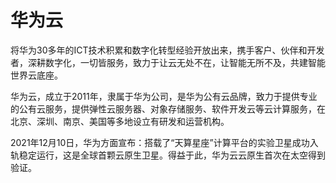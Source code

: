 # 华为云


将华为30多年的ICT技术积累和数字化转型经验开放出来，携手客户、伙伴和开发者，深耕数字化，一切皆服务，致力于让云无处不在，让智能无所不及，共建智能世界云底座。

华为云，成立于2011年，隶属于华为公司，是华为公有云品牌，致力于提供专业的公有云服务，提供弹性云服务器、对象存储服务、软件开发云等云计算服务，在北京、深圳、南京、美国等多地设立有研发和运营机构。

2021年12月10日，华为方面宣布：搭载了“天算星座”计算平台的实验卫星成功入轨稳定运行，这是全球首颗云原生卫星。得益于此，华为云云原生首次在太空得到验证。
